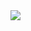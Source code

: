 <img src="https://github-profile-trophy.vercel.app/?username=kentakoura&theme=dark_lover&no-frame=true&rank=SECRET,SSS,SS,S,AAA,AA,A" />
